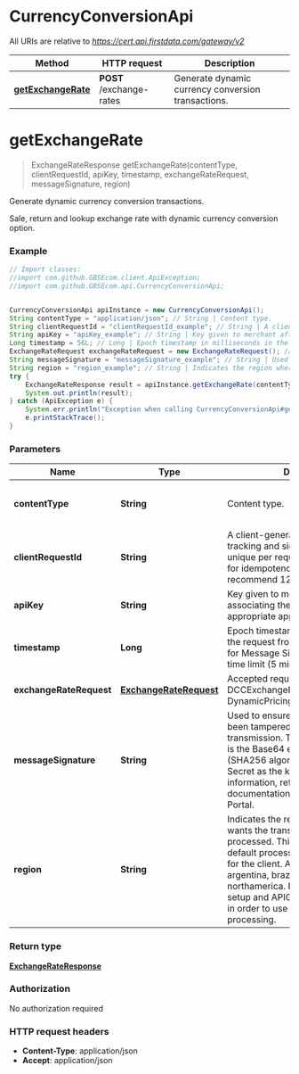 # CurrencyConversionApi

All URIs are relative to *https://cert.api.firstdata.com/gateway/v2*

Method | HTTP request | Description
------------- | ------------- | -------------
[**getExchangeRate**](CurrencyConversionApi.md#getExchangeRate) | **POST** /exchange-rates | Generate dynamic currency conversion transactions.


<a name="getExchangeRate"></a>
# **getExchangeRate**
> ExchangeRateResponse getExchangeRate(contentType, clientRequestId, apiKey, timestamp, exchangeRateRequest, messageSignature, region)

Generate dynamic currency conversion transactions.

Sale, return and lookup exchange rate with dynamic currency conversion option.

### Example
```java
// Import classes:
//import com.github.GBSEcom.client.ApiException;
//import com.github.GBSEcom.api.CurrencyConversionApi;


CurrencyConversionApi apiInstance = new CurrencyConversionApi();
String contentType = "application/json"; // String | Content type.
String clientRequestId = "clientRequestId_example"; // String | A client-generated ID for request tracking and signature creation, unique per request.  This is also used for idempotency control. We recommend 128-bit UUID format.
String apiKey = "apiKey_example"; // String | Key given to merchant after boarding associating their requests with the appropriate app in Apigee.
Long timestamp = 56L; // Long | Epoch timestamp in milliseconds in the request from a client system. Used for Message Signature generation and time limit (5 mins).
ExchangeRateRequest exchangeRateRequest = new ExchangeRateRequest(); // ExchangeRateRequest | Accepted request types: DCCExchangeRateRequest and DynamicPricingExchangeRateRequest.
String messageSignature = "messageSignature_example"; // String | Used to ensure the request has not been tampered with during transmission. The Message-Signature is the Base64 encoded HMAC hash (SHA256 algorithm with the API Secret as the key.) For more information, refer to the supporting documentation on the Developer Portal.
String region = "region_example"; // String | Indicates the region where the client wants the transaction to be processed. This will override the default processing region identified for the client. Available options are argentina, brazil, germany, india and northamerica. Region specific store setup and APIGEE boarding is required in order to use an alternate region for processing.
try {
    ExchangeRateResponse result = apiInstance.getExchangeRate(contentType, clientRequestId, apiKey, timestamp, exchangeRateRequest, messageSignature, region);
    System.out.println(result);
} catch (ApiException e) {
    System.err.println("Exception when calling CurrencyConversionApi#getExchangeRate");
    e.printStackTrace();
}
```

### Parameters

Name | Type | Description  | Notes
------------- | ------------- | ------------- | -------------
 **contentType** | **String**| Content type. | [default to application/json] [enum: application/json]
 **clientRequestId** | **String**| A client-generated ID for request tracking and signature creation, unique per request.  This is also used for idempotency control. We recommend 128-bit UUID format. |
 **apiKey** | **String**| Key given to merchant after boarding associating their requests with the appropriate app in Apigee. |
 **timestamp** | **Long**| Epoch timestamp in milliseconds in the request from a client system. Used for Message Signature generation and time limit (5 mins). |
 **exchangeRateRequest** | [**ExchangeRateRequest**](ExchangeRateRequest.md)| Accepted request types: DCCExchangeRateRequest and DynamicPricingExchangeRateRequest. |
 **messageSignature** | **String**| Used to ensure the request has not been tampered with during transmission. The Message-Signature is the Base64 encoded HMAC hash (SHA256 algorithm with the API Secret as the key.) For more information, refer to the supporting documentation on the Developer Portal. | [optional]
 **region** | **String**| Indicates the region where the client wants the transaction to be processed. This will override the default processing region identified for the client. Available options are argentina, brazil, germany, india and northamerica. Region specific store setup and APIGEE boarding is required in order to use an alternate region for processing. | [optional]

### Return type

[**ExchangeRateResponse**](ExchangeRateResponse.md)

### Authorization

No authorization required

### HTTP request headers

 - **Content-Type**: application/json
 - **Accept**: application/json

